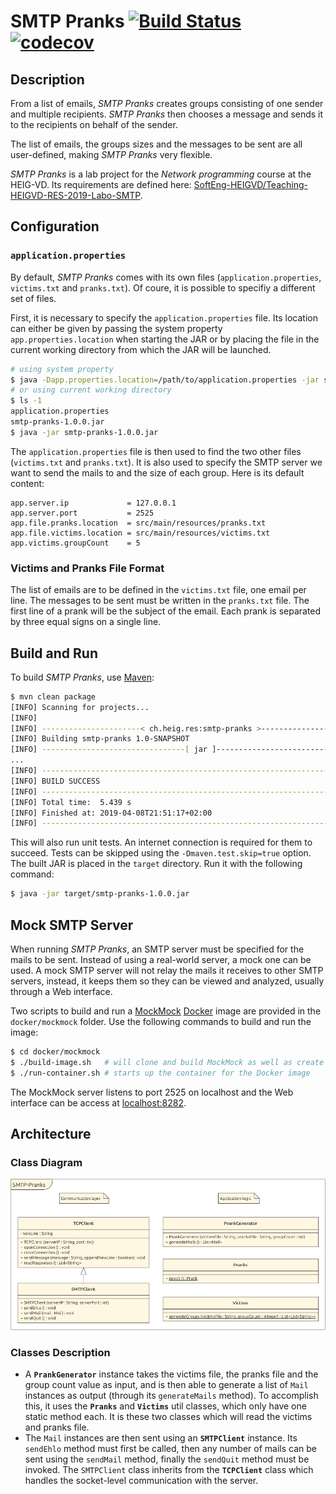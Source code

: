 # SMTP Pranks [![Build Status](https://travis-ci.org/nyg/smtp-pranks.svg?branch=master)](https://travis-ci.org/nyg/smtp-pranks) [![codecov](https://codecov.io/gh/nyg/smtp-pranks/branch/master/graph/badge.svg)](https://codecov.io/gh/nyg/smtp-pranks)

## Description

From a list of emails, *SMTP Pranks* creates groups consisting of one sender and multiple recipients. *SMTP Pranks* then chooses a message and sends it to the recipients on behalf of the sender.

The list of emails, the groups sizes and the messages to be sent are all user-defined, making *SMTP Pranks* very flexible.

*SMTP Pranks* is a lab project for the *Network programming* course at the HEIG-VD. Its requirements are defined here: [SoftEng-HEIGVD/Teaching-HEIGVD-RES-2019-Labo-SMTP](https://github.com/SoftEng-HEIGVD/Teaching-HEIGVD-RES-2019-Labo-SMTP).

## Configuration

### `application.properties`

By default, *SMTP Pranks* comes with its own files (`application.properties`, `victims.txt` and `pranks.txt`). Of coure, it is possible to specifiy a different set of files.

First, it is necessary to specify the `application.properties` file. Its location can either be given by passing the system property `app.properties.location` when starting the JAR or by placing the file in the current working directory from which the JAR will be launched.

```sh
# using system property
$ java -Dapp.properties.location=/path/to/application.properties -jar smtp-pranks-1.0.0.jar
# or using current working directory
$ ls -1
application.properties
smtp-pranks-1.0.0.jar
$ java -jar smtp-pranks-1.0.0.jar
```

The `application.properties` file is then used to find the two other files (`victims.txt` and `pranks.txt`). It is also used to specify the SMTP server we want to send the mails to and the size of each group. Here is its default content:

```
app.server.ip             = 127.0.0.1
app.server.port           = 2525
app.file.pranks.location  = src/main/resources/pranks.txt
app.file.victims.location = src/main/resources/victims.txt
app.victims.groupCount    = 5
```

### Victims and Pranks File Format

The list of emails are to be defined in the `victims.txt` file, one email per line. The messages to be sent must be written in the `pranks.txt` file. The first line of a prank will be the subject of the email. Each prank is separated by three equal signs on a single line.

## Build and Run

To build *SMTP Pranks*, use [Maven](https://maven.apache.org):

```sh
$ mvn clean package
[INFO] Scanning for projects...
[INFO]
[INFO] ----------------------< ch.heig.res:smtp-pranks >-----------------------
[INFO] Building smtp-pranks 1.0-SNAPSHOT
[INFO] --------------------------------[ jar ]---------------------------------
...
[INFO] ------------------------------------------------------------------------
[INFO] BUILD SUCCESS
[INFO] ------------------------------------------------------------------------
[INFO] Total time:  5.439 s
[INFO] Finished at: 2019-04-08T21:51:17+02:00
[INFO] ------------------------------------------------------------------------
```

This will also run unit tests. An internet connection is required for them to succeed. Tests can be skipped using the `-Dmaven.test.skip=true` option. The built JAR is placed in the `target` directory. Run it with the following command:

```sh
$ java -jar target/smtp-pranks-1.0.0.jar
```

## Mock SMTP Server

When running *SMTP Pranks*, an SMTP server must be specified for the mails to be sent. Instead of using a real-world server, a mock one can be used. A mock SMTP server will not relay the mails it receives to other SMTP servers, instead, it keeps them so they can be viewed and analyzed, usually through a Web interface.

Two scripts to build and run a [MockMock](https://github.com/dc55028/MockMock) [Docker](https://www.docker.com) image are provided in the `docker/mockmock` folder. Use the following commands to build and run the image:

```sh
$ cd docker/mockmock
$ ./build-image.sh   # will clone and build MockMock as well as create the Docker image
$ ./run-container.sh # starts up the container for the Docker image 
```

The MockMock server listens to port 2525 on localhost and the Web interface can be access at [localhost:8282](http://localhost:8282).

## Architecture

### Class Diagram

![class diagram](figures/smtp-pranks.png)

### Classes Description

* A **`PrankGenerator`** instance takes the victims file, the pranks file and the group count value as input, and is then able to generate a list of `Mail` instances as output (through its `generateMails` method). To accomplish this, it uses the **`Pranks`** and **`Victims`** util classes, which only have one static method each. It is these two classes which will read the victims and pranks file.
* The `Mail` instances are then sent using an **`SMTPClient`** instance. Its `sendEhlo` method must first be called, then any number of mails can be sent using the `sendMail` method, finally the `sendQuit` method must be invoked. The `SMTPClient` class inherits from the **`TCPClient`** class which handles the socket-level communication with the server.
